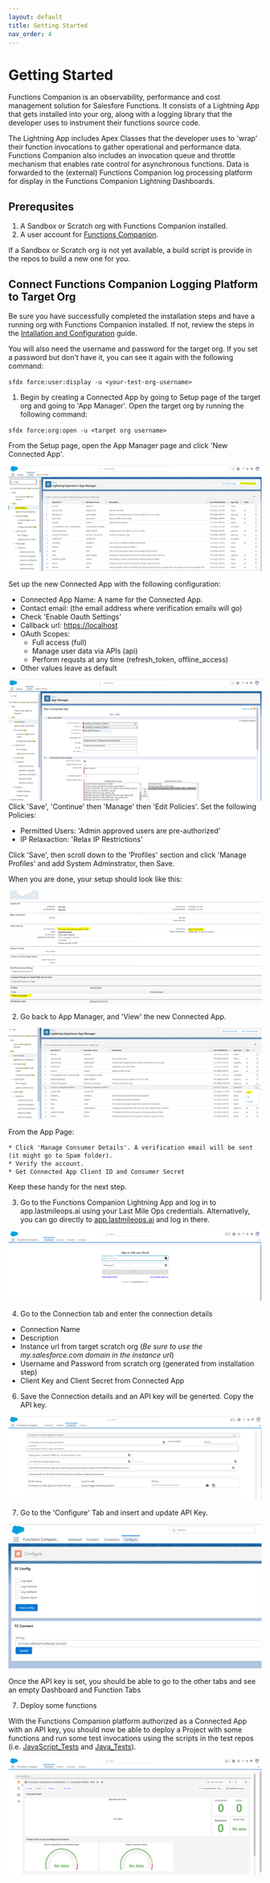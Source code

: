 ```yaml
---
layout: default
title: Getting Started
nav_order: 4
---
```


# Getting Started

Functions Companion is an observability, performance and cost management solution for Salesfore Functions. It consists of a Lightning App that gets installed into your org, along with a logging library that the developer uses to instrument their functions source code. 

The Lightning App includes Apex Classes that the developer uses to 'wrap' their function invocations to gather operational and performance data. Functions Companion also includes an invocation queue and throttle mechanism that enables rate control for asynchronous functions. Data is forwarded to the (external) Functions Companion log processing platform for display in the Functions Companion Lightning Dashboards.

## Prerequsites
1. A Sandbox or Scratch org with Functions Companion installed.
2. A user account for [Functions Companion](https://app.lastmileops.ai).

If a Sandbox or Scratch org is not yet available, a build script is provide in the repos to build a new one for you.
## Connect Functions Companion Logging Platform to Target Org

Be sure you have successfully completed the installation steps and have a running org with Functions Companion installed. If not, review the steps in the [Intallation and Configuration](InstallAndConfig.md) guide.

You will also need the username and password for the target org. If you set a password but don't have it, you can see it again with the following command:

`sfdx force:user:display -u <your-test-org-username>`

1. Begin by creating a Connected App by going to Setup page of the target org and going to 'App Manager'. Open the target org by running the following command:

`sfdx force:org:open -u <target org username>`

From the Setup page, open the App Manager page and click 'New Connected App'.

![Image: appmanager.png](/assets/images/appmanager.png)

Set up the new Connected App with the following configuration:
* Connected App Name: A name for the Connected App.
* Contact email: (the email address where verification emails will go)
* Check 'Enable Oauth Settings'
* Callback url: [https://localhost](https://localhost/)
* OAuth Scopes:
    * Full access (full)
    * Manage user data via APIs (api)
    * Perform requsts at any time (refresh_token, offline_access)
* Other values leave as default

![Image: connectedappconfig.png](/assets/images/connectedappconfig.png)
Click 'Save', 'Continue' then 'Manage' then 'Edit Policies'.
Set the following Policies:
* Permitted Users: 'Admin approved users are pre-authorized'
* IP Relaxaction: 'Relax IP Restrictions'

Click 'Save', then scroll down to the 'Profiles' section and click 'Manage Profiles' and add System Adminstrator, then Save. 

When you are done, your setup should look like this:

![Image: image2.png](/assets/images/image2.png)

2. Go back to App Manager, and 'View' the new Connected App.

![Image: viewconnectedapp.png](/assets/images/viewconnectedapp.png)

From the App Page:

    * Click 'Manage Consumer Details'. A verification email will be sent (it might go to Spam folder).
    * Verify the account.
    * Get Connected App Client ID and Consumer Secret

Keep these handy for the next step.

3. Go to the Functions Companion Lightning App and log in to app.lastmileops.ai using your Last Mile Ops credentials. Alternatively, you can go directly to [app.lastmileops.ai](app.lastmileops.ai) and log in there. 

![Image: login.png](/assets/images/login.png)

4. Go to the Connection tab and enter the connection details

* Connection Name
* Description
* Instance url from target scratch org (*Be sure to use the my.salesforce.com domain in the instance url*)
* Username and Password from scratch org (generated from installation step)
* Client Key and Client Secret from Connected App

6. Save the Connection details and an API key will be generted. Copy the API key.

 ![Image: connection.png](/assets/images/connection.png) 

7. Go to the 'Configure' Tab and insert and update API Key.

![Image: image6.png](/assets/images/image6.png)

Once the API key is set, you should be able to go to the other tabs and see an empty Dashboard and Function Tabs

7. Deploy some functions

With the Functions Companion platform authorized as a Connected App with an API key, you should now be able to deploy a Project with some functions and run some test invocations using the scripts in the test repos (i.e. [JavaScript_Tests](https://github.com/FunctionsCompanion/JavaScript_Tests) and [Java_Tests](https://github.com/FunctionsCompanion/Java_Tests)).

![Image: updatedashboards.png](/assets/images/updatedashboards.png)